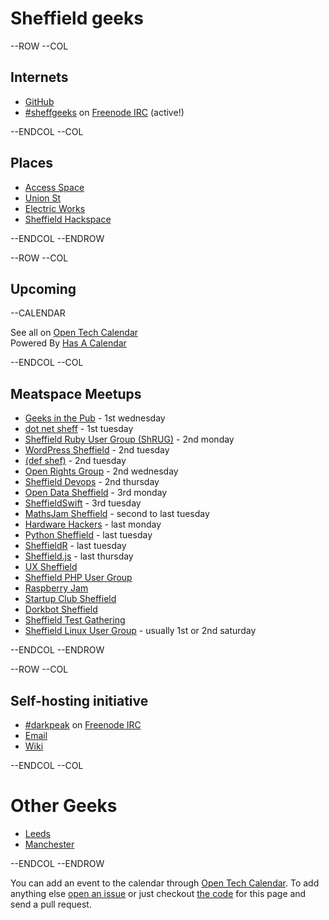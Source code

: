 # Sheffield geeks

--ROW
--COL

## Internets

* [GitHub](https://github.com/sheffgeeks)
* <a href="https://www.irccloud.com/invite?channel=%23sheffgeeks&amp;hostname=irc.freenode.net&amp;port=6697&amp;ssl=1" target="_blank">#sheffgeeks</a> on [Freenode IRC](http://freenode.net) (active!)


--ENDCOL
--COL

## Places

* [Access Space](http://access-space.org/)
* [Union St](http://www.union-st.org/)
* [Electric Works](http://electric-works.net/)
* [Sheffield Hackspace](http://www.sheffieldhardwarehackers.org.uk/wordpress/what-we-do/)

--ENDCOL
--ENDROW

--ROW
--COL

## Upcoming

--CALENDAR

See all on [Open Tech Calendar](https://opentechcalendar.co.uk/area/40-sheffield)<br />
Powered By [Has A Calendar](http://ican.hasacalendar.co.uk/)

--ENDCOL
--COL

## Meatspace Meetups

* [Geeks in the Pub](http://www.gitpub.org.uk/) - 1st wednesday
* [dot net sheff](http://dotnetsheff.co.uk) - 1st tuesday
* [Sheffield Ruby User Group (ShRUG)](http://shrug.org/) - 2nd monday
* [WordPress Sheffield](http://wpsheffield.com/) - 2nd tuesday
* [(def shef)](http://defshef.github.io) - 2nd tuesday
* [Open Rights Group](https://sheffield.openrightsgroup.org/) - 2nd wednesday
* [Sheffield Devops](http://www.sheffielddevops.org.uk/) - 2nd thursday
* [Open Data Sheffield](https://groups.google.com/forum/?hl=en&fromgroups=#!forum/opendatasheffield) - 3rd monday
* [SheffieldSwift](https://twitter.com/sheffieldswift) - 3rd tuesday
* [MathsJam Sheffield](http://www.mathsjam.com/index.php?city=sheffield) - second to last tuesday
* [Hardware Hackers](https://groups.google.com/forum/?hl=en&fromgroups#!forum/sheffield-hardware-hackers) - last monday
* [Python Sheffield](https://twitter.com/pysheff) - last tuesday
* [SheffieldR](http://www.meetup.com/SheffieldR-Sheffield-R-Users-Group/) - last tuesday
* [Sheffield.js](https://twitter.com/sheffield_js) - last thursday
* [UX Sheffield](http://twitter.com/uxsheffield)
* [Sheffield PHP User Group](https://twitter.com/shefphp)
* [Raspberry Jam](http://shefjam.eventbrite.com/)
* [Startup Club Sheffield](https://groups.google.com/forum/?hl=en&fromgroups=#!forum/startup-club-sheffield)
* [Dorkbot Sheffield](http://dorkbotsheffield.lurk.org/)
* [Sheffield Test Gathering](http://www.meetup.com/Sheffield-Test-Gathering)
* [Sheffield Linux User Group](http://www.sheflug.org.uk) - usually 1st or 2nd saturday

--ENDCOL
--ENDROW

--ROW
--COL

## Self-hosting initiative

* [#darkpeak](irc://chat.freenode.net/darkpeak) on [Freenode IRC](http://freenode.net)
* [Email](https://lists.richardskingdom.net/mailman/listinfo/sheffgeeks-hosting)
* [Wiki](https://wiki.darkpeak.org/)


--ENDCOL
--COL

# Other Geeks

* [Leeds](http://leedsgeeks.net/)
* [Manchester](http://technw.uk/)

--ENDCOL
--ENDROW

You can add an event to the calendar through [Open Tech Calendar][1]. To add anything else [open an issue][2] or just checkout [the code][3]
for this page and send a pull request.

[1]: https://opentechcalendar.co.uk/area/40-sheffield
[2]: https://github.com/sheffgeeks/sheffgeeks.github.io/issues/new
[3]: https://github.com/sheffgeeks/sheffgeeks.github.io
